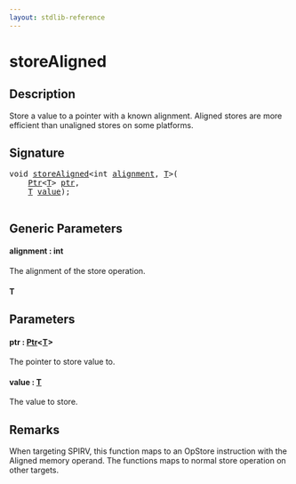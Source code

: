 ```yaml
---
layout: stdlib-reference
---
```


# storeAligned

## Description

Store a value to a pointer with a known alignment.
Aligned stores are more efficient than unaligned stores on some platforms.



## Signature 

<pre>
<span class="code_keyword">void</span> <a href="storealigned-5.html">storeAligned</a>&lt;<span class="code_keyword">int</span> <a href="storealigned-5.html#decl-alignment" class="code_var">alignment</a>, <a href="storealigned-5.html#typeparam-T" class="code_type">T</a>&gt;(
    <a href="../types/ptr-0/index.html" class="code_type">Ptr</a>&lt;<a href="storealigned-5.html#typeparam-T" class="code_type">T</a>&gt; <a href="storealigned-5.html#decl-ptr" class="code_param">ptr</a>,
    <a href="storealigned-5.html#typeparam-T" class="code_type">T</a> <a href="storealigned-5.html#decl-value" class="code_param">value</a>);

</pre>

## Generic Parameters

####  <a id="decl-alignment"></a>alignment  : int
The alignment of the store operation.

####  <a id="typeparam-T"></a>T

## Parameters

####  <a id="decl-ptr"></a>ptr  : [Ptr](../types/ptr-0/index.html)\<[T](../types/ptr-0/index.html#typeparam-T)\>
The pointer to store value to.

####  <a id="decl-value"></a>value  : [T](storealigned-5.html#typeparam-T)
The value to store.


## Remarks
When targeting SPIRV, this function maps to an <span class='code'>OpStore</span> instruction with the <span class='code'>Aligned</span> memory operand.
The functions maps to normal store operation on other targets.


